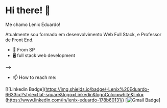 # Hi there!   👋

Me chamo Lenix Eduardo!

Atualmente sou formado em desenvolvimento Web Full Stack, e Professor de Front End.


- 📍 From SP 
- 🖥 full stack web development 


-->

- 📫 How to reach me: 

[![Linkedin Badge](https://img.shields.io/badge/-Lenix%20Eduardo-6633cc?style=flat-square&logo=Linkedin&logoColor=white&link=
(https://www.linkedin.com/in/lenix-eduardo-178b60131/)
[![Gmail Badge](https://img.shields.io/badge/-lenix.camargo@gmail.com-6633cc?style=flat-square&logo=Gmail&logoColor=white&link=mailto:lenix.camargo@gmail.com)]



